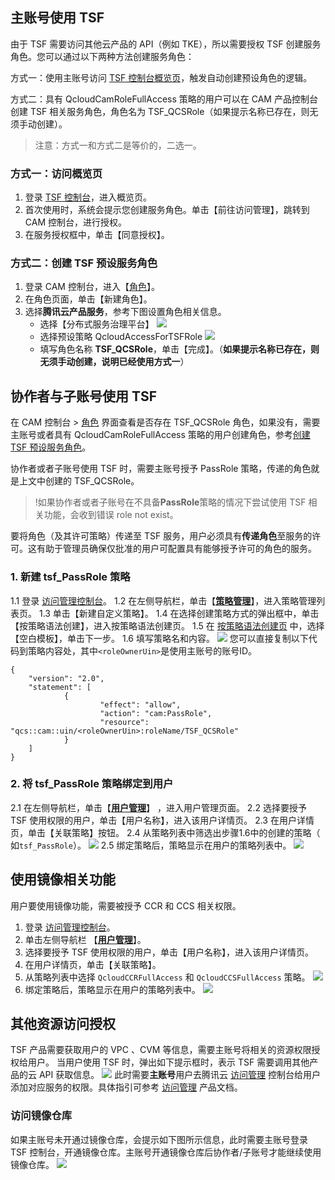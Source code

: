 ## 主账号使用 TSF

由于 TSF 需要访问其他云产品的 API（例如 TKE），所以需要授权 TSF 创建服务角色。您可以通过以下两种方法创建服务角色：

方式一：使用主账号访问 [TSF 控制台概览页](https://console.cloud.tencent.com/tsf)，触发自动创建预设角色的逻辑。

方式二：具有 QcloudCamRoleFullAccess 策略的用户可以在 CAM 产品控制台创建 TSF 相关服务角色，角色名为 TSF_QCSRole（如果提示名称已存在，则无须手动创建）。

> 注意：方式一和方式二是等价的，二选一。

### 方式一：访问概览页

1. 登录 [TSF 控制台](https://console.cloud.tencent.com/tsf?rid=1)，进入概览页。
2. 首次使用时，系统会提示您创建服务角色。单击【前往访问管理】，跳转到 CAM 控制台，进行授权。
3. 在服务授权框中，单击【同意授权】。

### <span id="des">方式二：创建 TSF 预设服务角色</span>

1. 登录 CAM 控制台，进入【[角色](https://console.cloud.tencent.com/cam/role)】。
2. 在角色页面，单击【新建角色】。
3. 选择**腾讯云产品服务**，参考下图设置角色相关信息。
   - 选择【分布式服务治理平台】
     ![](https://main.qcloudimg.com/raw/f0e5c438beeedcdbc5ea8ea4538ef812/1.png)
   - 选择预设策略 QcloudAccessForTSFRole
     ![](https://main.qcloudimg.com/raw/939876b2ccb4cf7d26da3830aa1665a2/2.png)
   - 填写角色名称 **TSF_QCSRole**，单击【完成】。（**如果提示名称已存在，则无须手动创建，说明已经使用方式一**）



## 协作者与子账号使用 TSF

在 CAM 控制台 > [角色](https://console.cloud.tencent.com/cam/role) 界面查看是否存在 TSF_QCSRole 角色，如果没有，需要主账号或者具有 QcloudCamRoleFullAccess 策略的用户创建角色，参考[创建 TSF 预设服务角色](#des)。

协作者或者子账号使用 TSF 时，需要主账号授予 PassRole 策略，传递的角色就是上文中创建的 TSF_QCSRole。

> !如果协作者或者子账号在不具备**PassRole**策略的情况下尝试使用 TSF 相关功能，会收到错误 role not exist。

要将角色（及其许可策略）传递至 TSF 服务，用户必须具有**传递角色**至服务的许可。这有助于管理员确保仅批准的用户可配置具有能够授予许可的角色的服务。

### 1. 新建 tsf_PassRole 策略

1.1 登录 [访问管理控制台](https://console.cloud.tencent.com/cam)。
1.2 在左侧导航栏，单击【[**策略管理**](https://console.cloud.tencent.com/cam/policy)】，进入策略管理列表页。
1.3 单击【新建自定义策略】。
1.4 在选择创建策略方式的弹出框中，单击【按策略语法创建】，进入按策略语法创建页。
1.5 在 [按策略语法创建页](https://console.cloud.tencent.com/cam/policy/createV2) 中，选择【空白模板】，单击下一步。
1.6 填写策略名和内容。
![](https://main.qcloudimg.com/raw/f4785a99dbcb646471fd062717e350e8.png)
您可以直接复制以下代码到策略内容处，其中`<roleOwnerUin>`是使用主账号的账号ID。

```text
{
	"version": "2.0",
	"statement": [
			{
					"effect": "allow",
					"action": "cam:PassRole",
					"resource": "qcs::cam::uin/<roleOwnerUin>:roleName/TSF_QCSRole"
			}
	]
}
```

### 2. 将  tsf_PassRole 策略绑定到用户

2.1 在左侧导航栏，单击【[**用户管理**](https://console.cloud.tencent.com/cam)】 ，进入用户管理页面。
2.2 选择要授予 TSF 使用权限的用户，单击【用户名称】，进入该用户详情页。
2.3 在用户详情页，单击【关联策略】按钮。
2.4 从策略列表中筛选出步骤1.6中的创建的策略（ 如`tsf_PassRole`）。
![](https://main.qcloudimg.com/raw/6400b924e0eefd43585585cc4ce43137.png)
2.5 绑定策略后，策略显示在用户的策略列表中。
![](https://main.qcloudimg.com/raw/9c8a37c138dfc6b3da97bfe92eaa28db.png)



## 使用镜像相关功能

用户要使用镜像功能，需要被授予 CCR 和 CCS 相关权限。

1. 登录 [访问管理控制台](https://console.cloud.tencent.com/cam)。
2. 单击左侧导航栏 【[**用户管理**](https://console.cloud.tencent.com/cam)】。
3. 选择要授予 TSF 使用权限的用户，单击【用户名称】，进入该用户详情页。
4. 在用户详情页，单击【关联策略】。
5. 从策略列表中选择 `QcloudCCRFullAccess`  和 `QcloudCCSFullAccess` 策略。
   ![](https://main.qcloudimg.com/raw/e8939eae59ca538e5f3b9a6edb7d6906.png)
6. 绑定策略后，策略显示在用户的策略列表中。
   ![](https://main.qcloudimg.com/raw/850ce1e93101cdd98899d66a1468fd60.png)



## 其他资源访问授权

TSF 产品需要获取用户的 VPC 、CVM  等信息，需要主账号将相关的资源权限授权给用户。
当用户使用 TSF 时，弹出如下提示框时，表示 TSF 需要调用其他产品的云 API 获取信息。
![](https://main.qcloudimg.com/raw/3bd4a345af1575ec60139cf02b149d90.png)
此时需要**主账号**用户去腾讯云 [访问管理](https://console.cloud.tencent.com/cam) 控制台给用户添加对应服务的权限。具体指引可参考 [访问管理](https://cloud.tencent.com/document/product/598) 产品文档。

### 访问镜像仓库

如果主账号未开通过镜像仓库，会提示如下图所示信息，此时需要主账号登录 TSF 控制台，开通镜像仓库。主账号开通镜像仓库后协作者/子账号才能继续使用镜像仓库。
![](https://main.qcloudimg.com/raw/3a7eff54219d0fc55946f1939507f8c0.png)
